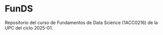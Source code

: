 # FunDS
Repositorio del curso de Fundamentos de Data Science (1ACC0216) de la UPC del ciclo 2025-01.
